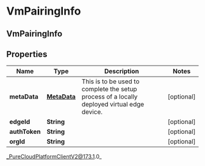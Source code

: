 # VmPairingInfo

## VmPairingInfo

## Properties

|Name | Type | Description | Notes|
|------------ | ------------- | ------------- | -------------|
| **metaData** | [**MetaData**](MetaData) | This is to be used to complete the setup process of a locally deployed virtual edge device. | [optional] |
| **edgeId** | **String** |  | [optional] |
| **authToken** | **String** |  | [optional] |
| **orgId** | **String** |  | [optional] |



_PureCloudPlatformClientV2@173.1.0_

